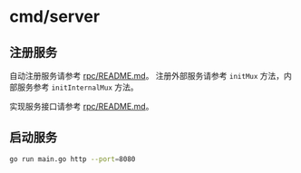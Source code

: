 # cmd/server

## 注册服务

自动注册服务请参考 [rpc/README.md](../../rpc/README.md#自动注册)。
注册外部服务请参考 `initMux` 方法，内部服务参考 `initInternalMux` 方法。

实现服务接口请参考 [rpc/README.md](../../rpc/README.md)。

## 启动服务

```bash
go run main.go http --port=8080
```
